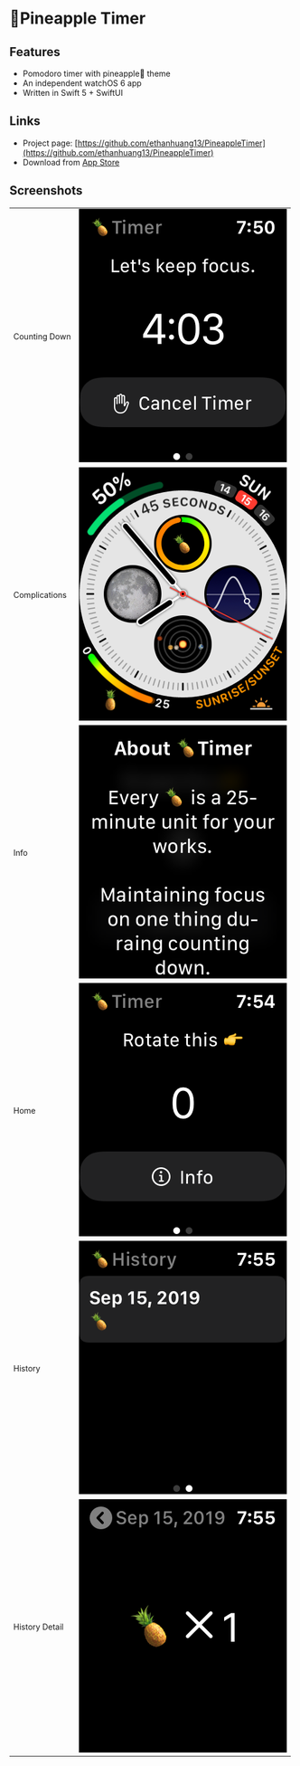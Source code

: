 # 🍍Pineapple Timer

## Features

- Pomodoro timer with pineapple🍍 theme
- An independent watchOS 6 app
- Written in Swift 5 + SwiftUI

## Links
- Project page: [https://github.com/ethanhuang13/PineappleTimer](https://github.com/ethanhuang13/PineappleTimer)
- Download from [App Store](https://apps.apple.com/us/app/pineapple-timer/id1480152673?ls=1)

## Screenshots

| | |
| - | - |
| Counting Down | ![](Screenshots/1.png) |
| Complications | ![](Screenshots/2.png) |
| Info | ![](Screenshots/3.png) |
| Home | ![](Screenshots/4.png) |
| History | ![](Screenshots/5.png) |
| History Detail | ![](Screenshots/6.png) |
